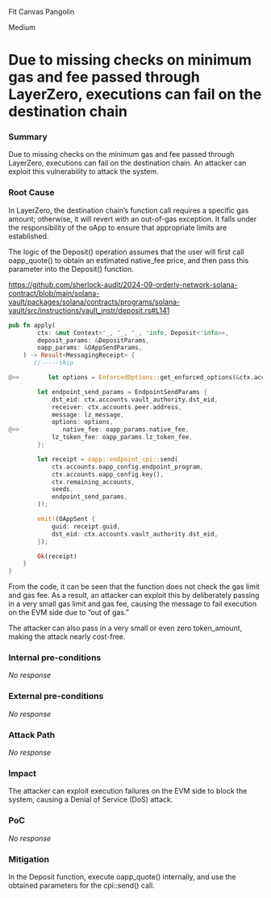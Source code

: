 Fit Canvas Pangolin

Medium

# Due to missing checks on minimum gas and fee passed through LayerZero, executions can fail on the destination chain

### Summary

Due to missing checks on the minimum gas and fee passed through LayerZero, executions can fail on the destination chain. An attacker can exploit this vulnerability to attack the system.

### Root Cause

In LayerZero, the destination chain’s function call requires a specific gas amount; otherwise, it will revert with an out-of-gas exception. It falls under the responsibility of the oApp to ensure that appropriate limits are established. 

The logic of the Deposit() operation assumes that the user will first call oapp_quote() to obtain an estimated native_fee price, and then pass this parameter into the Deposit() function.

https://github.com/sherlock-audit/2024-09-orderly-network-solana-contract/blob/main/solana-vault/packages/solana/contracts/programs/solana-vault/src/instructions/vault_instr/deposit.rs#L141
```rust
pub fn apply(
        ctx: &mut Context<'_, '_, '_, 'info, Deposit<'info>>,
        deposit_params: &DepositParams,
        oapp_params: &OAppSendParams,
    ) -> Result<MessagingReceipt> {
       //-----skip

@>>        let options = EnforcedOptions::get_enforced_options(&ctx.accounts.enforced_options, &None);

        let endpoint_send_params = EndpointSendParams {
            dst_eid: ctx.accounts.vault_authority.dst_eid,
            receiver: ctx.accounts.peer.address,
            message: lz_message,
            options: options,
@>>            native_fee: oapp_params.native_fee,
            lz_token_fee: oapp_params.lz_token_fee,
        };

        let receipt = oapp::endpoint_cpi::send(
            ctx.accounts.oapp_config.endpoint_program,
            ctx.accounts.oapp_config.key(),
            ctx.remaining_accounts,
            seeds,
            endpoint_send_params,
        )?;

        emit!(OAppSent {
            guid: receipt.guid,
            dst_eid: ctx.accounts.vault_authority.dst_eid,
        });

        Ok(receipt)
    }
}
```
From the code, it can be seen that the function does not check the gas limit and gas fee. As a result, an attacker can exploit this by deliberately passing in a very small gas limit and gas fee, causing the message to fail execution on the EVM side due to “out of gas.”

The attacker can also pass in a very small or even zero token_amount, making the attack nearly cost-free.

### Internal pre-conditions

_No response_

### External pre-conditions

_No response_

### Attack Path

_No response_

### Impact

The attacker can exploit execution failures on the EVM side to block the system, causing a Denial of Service (DoS) attack.

### PoC

_No response_

### Mitigation

In the Deposit function, execute oapp_quote() internally, and use the obtained parameters for the cpi::send() call.